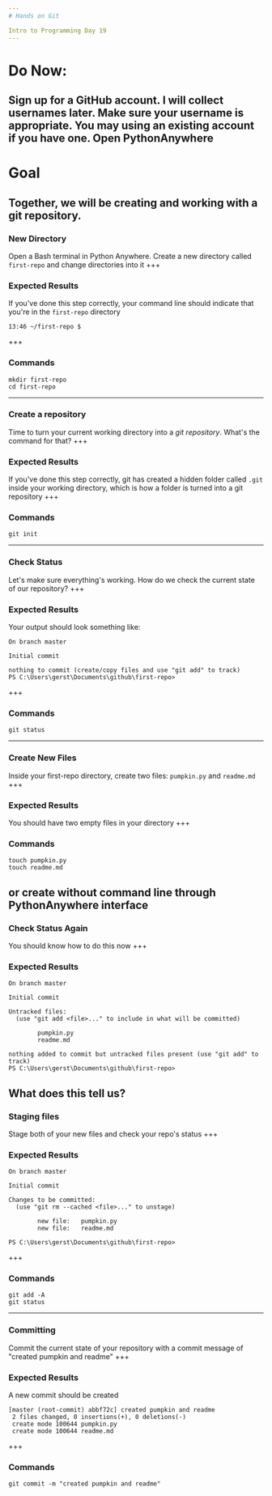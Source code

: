 ```yaml
---
# Hands on Git

Intro to Programming Day 19
---
```

# Do Now:

Sign up for a GitHub account. I will collect usernames later. Make sure your username is appropriate. You may using an existing account if you have one. Open PythonAnywhere
---
# Goal

Together, we will be creating and working with a git repository.
---
### New Directory

Open a Bash terminal in Python Anywhere. Create a new directory called `first-repo` and change directories into it
+++
### Expected Results

If you've done this step correctly, your command line should indicate that you're in the `first-repo` directory

```shell
13:46 ~/first-repo $ 
```
+++
### Commands

```shell
mkdir first-repo
cd first-repo
```
---
### Create a repository

Time to turn your current working directory into a *git repository*. What's the command for that?
+++
### Expected Results

If you've done this step correctly, git has created a hidden folder called `.git` inside your working directory, which is how a folder is turned into a git repository
+++
### Commands

```shell
git init
```
---
### Check Status

Let's make sure everything's working. How do we check the current state of our repository?
+++
### Expected Results

Your output should look something like:

```shell
On branch master

Initial commit

nothing to commit (create/copy files and use "git add" to track)
PS C:\Users\gerst\Documents\github\first-repo>
```
+++
### Commands

```shell
git status
```
---
### Create New Files

Inside your first-repo directory, create two files: `pumpkin.py` and `readme.md`
+++
### Expected Results

You should have two empty files in your directory
+++
### Commands

```shell
touch pumpkin.py
touch readme.md
```

or create without command line through PythonAnywhere interface
---
### Check Status Again

You should know how to do this now
+++
### Expected Results

```shell
On branch master

Initial commit

Untracked files:
  (use "git add <file>..." to include in what will be committed)

        pumpkin.py
        readme.md

nothing added to commit but untracked files present (use "git add" to track)
PS C:\Users\gerst\Documents\github\first-repo>
```

What does this tell us?
---
### Staging files

Stage both of your new files and check your repo's status
+++
### Expected Results

```shell
On branch master

Initial commit

Changes to be committed:
  (use "git rm --cached <file>..." to unstage)

        new file:   pumpkin.py
        new file:   readme.md

PS C:\Users\gerst\Documents\github\first-repo>
```
+++
### Commands
```shell
git add -A
git status
```
---
### Committing

Commit the current state of your repository with a commit message of "created pumpkin and readme"
+++
### Expected Results

A new commit should be created

```shell
[master (root-commit) abbf72c] created pumpkin and readme
 2 files changed, 0 insertions(+), 0 deletions(-)
 create mode 100644 pumpkin.py
 create mode 100644 readme.md
 ```
+++
### Commands

```shell
git commit -m "created pumpkin and readme"
```